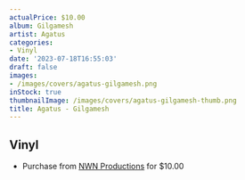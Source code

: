 ```yaml
---
actualPrice: $10.00
album: Gilgamesh
artist: Agatus
categories:
- Vinyl
date: '2023-07-18T16:55:03'
draft: false
images:
- /images/covers/agatus-gilgamesh.png
inStock: true
thumbnailImage: /images/covers/agatus-gilgamesh-thumb.png
title: Agatus - Gilgamesh
---
```


## Vinyl
* Purchase from [NWN Productions](http://shop.nwnprod.com/index.php?route=product/product&path=76&product_id=36753&sort=pd.name&order=ASC) for $10.00
